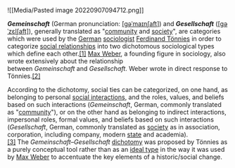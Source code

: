 ![[Media/Pasted image 20220907094712.png]]

_**Gemeinschaft**_ (German pronunciation: [[ɡəˈmaɪnʃaft]](https://en.wikipedia.org/wiki/Help:IPA/Standard_German "Help:IPA/Standard German")) and _**Gesellschaft**_ ([[ɡəˈzɛlʃaft]](https://en.wikipedia.org/wiki/Help:IPA/Standard_German "Help:IPA/Standard German")), generally translated as "[community](https://en.wikipedia.org/wiki/Community "Community") and [society](https://en.wikipedia.org/wiki/Society "Society")", are categories which were used by the [German](https://en.wikipedia.org/wiki/Germany "Germany") [sociologist](https://en.wikipedia.org/wiki/Sociology "Sociology") [Ferdinand Tönnies](https://en.wikipedia.org/wiki/Ferdinand_T%C3%B6nnies "Ferdinand Tönnies") in order to categorize [social relationships](https://en.wikipedia.org/wiki/Social_relation "Social relation") into two dichotomous sociological types which define each other.[[1]](https://en.wikipedia.org/wiki/Gemeinschaft_and_Gesellschaft#cite_note-:2-1) [Max Weber](https://en.wikipedia.org/wiki/Max_Weber "Max Weber"), a founding figure in sociology, also wrote extensively about the relationship between _Gemeinschaft_ and _Gesellschaft_. Weber wrote in direct response to Tönnies.[[2]](https://en.wikipedia.org/wiki/Gemeinschaft_and_Gesellschaft#cite_note-:0-2)

According to the dichotomy, social ties can be categorized, on one hand, as belonging to personal [social interactions](https://en.wikipedia.org/wiki/Social_interaction "Social interaction"), and the roles, values, and beliefs based on such interactions (_Gemeinschaft_, German, commonly translated as "[community](https://en.wikipedia.org/wiki/Community "Community")"), or on the other hand as belonging to indirect interactions, impersonal roles, formal values, and beliefs based on such interactions (_Gesellschaft_, German, commonly translated as [society](https://en.wikipedia.org/wiki/Society "Society") as in association, corporation, including company, modern [state](https://en.wikipedia.org/wiki/State_(polity) "State (polity)") and academia).[[3]](https://en.wikipedia.org/wiki/Gemeinschaft_and_Gesellschaft#cite_note-3) The _Gemeinschaft–Gesellschaft_ [dichotomy](https://en.wikipedia.org/wiki/Dichotomy "Dichotomy") was proposed by Tönnies as a purely conceptual tool rather than as an [ideal type](https://en.wikipedia.org/wiki/Ideal_type "Ideal type") in the way it was used by [Max Weber](https://en.wikipedia.org/wiki/Max_Weber "Max Weber") to accentuate the key elements of a historic/social change.


